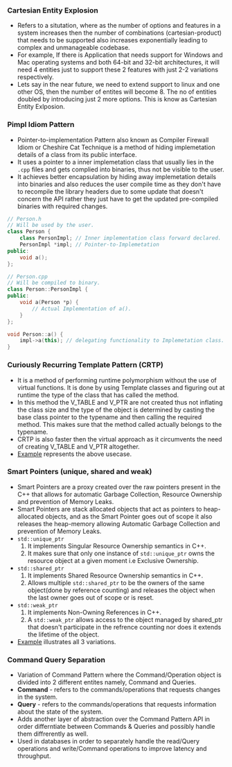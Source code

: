 ### Cartesian Entity Explosion
- Refers to a situtation, where as the number of options and features in a system increases then the number of combinations (cartesian-product) that needs to be supported also increases exponentially leading to complex and unmanageable codebase.
- For example, If there is Application that needs support for Windows and Mac operating systems and both 64-bit and 32-bit architectures, it will need 4 entities just to support these 2 features with just 2-2 variations respectively. 
- Lets say in the near future, we need to extend support to linux and one other OS, then the number of entites will become 8. The no of entities doubled by introducing just 2 more options. This is know as Cartesian Entity Exlposion.

### Pimpl Idiom Pattern
- Pointer-to-implementation Pattern also known as Compiler Firewall Idiom or Cheshire Cat Technique is a method of hiding implemetation details of a class from its public interface.
- It uses a pointer to a inner implemetation class that usually lies in the `.cpp` files and gets complied into binaries, thus not be visible to the user.
- It achieves better encapsulation by hiding away implemetation details into binaries and also reduces the user compile time as they don't have to recompile the library headers due to some update that doesn't concern the API rather they just have to get the updated pre-compiled binaries with required changes.
```cpp
// Person.h
// Will be used by the user.
class Person {
    class PersonImpl; // Inner implementation class forward declared.
    PersonImpl *impl; // Pointer-to-Implemetation
public:
    void a();
};
```
```cpp
// Person.cpp
// Will be compiled to binary.
class Person::PersonImpl {
public:
    void a(Person *p) {
        // Actual Implementation of a().
    }
};

void Person::a() {
    impl->a(this); // delegating functionality to Implemetation class.
}

```

### Curiously Recurring Template Pattern (CRTP)
- It is a method of performing runtime polymorphism without the use of virtual functions. It is done by using Template classes and figuring out at runtime the type of the class that has called the method.
- In this method the V_TABLE and V_PTR are not created thus not inflating the class size and the type of the object is determined by casting the base class pointer to the typename and then calling the required method. This makes sure that the method called actually belongs to the typename.
- CRTP is also faster then the virtual approach as it circumvents the need of creating V_TABLE and V_PTR altogether.
- [Example](C++Concepts/CRTP/CRTP.cpp) represents the above usecase.

### Smart Pointers (unique, shared and weak)
- Smart Pointers are a proxy created over the raw pointers present in the C++ that allows for automatic Garbage Collection, Resource Ownership and prevention of Memory Leaks.
- Smart Pointers are stack allocated objects that act as pointers to heap-allocated objects, and as the Smart Pointer goes out of scope it also releases the heap-memory allowing Automatic Garbage Collection and prevention of Memory Leaks.
- `std::unique_ptr`
  1. It implements Singular Resource Ownership semantics in C++.
  2. It makes sure that only one instance of `std::unique_ptr` owns the resource object at a given moment i.e Exclusive Ownership.
- `std::shared_ptr`
  1. It implements Shared Resource Ownership semantics in C++.
  2. Allows multiple `std::shared_ptr` to be the owners of the same object(done by reference counting) and releases the object when the last owner goes out of scope or is reset.
- `std::weak_ptr`
  1. It implements Non-Owning References in C++.
  2. A `std::weak_ptr` allows access to the object managed by shared_ptr that doesn't participate in the refrence counting nor does it extends the lifetime of the object.
- [Example](C++Concepts/SmartPointers/SmartPointers.cpp) illustrates all 3 variations.

### Command Query Separation
- Variation of Command Pattern where the Command/Operation object is divided into 2 different entites namely, Command and Queries.
- **Command** - refers to the commands/operations that requests changes in the system.
- **Query** - refers to the commands/operations that requests information about the state of the system.
- Adds another layer of abstraction over the Command Pattern API in order differntiate between Commands & Queries and possibly handle them diffrerently as well.
- Used in databases in order to separately handle the read/Query operations and write/Command operations to improve latency and throughput.